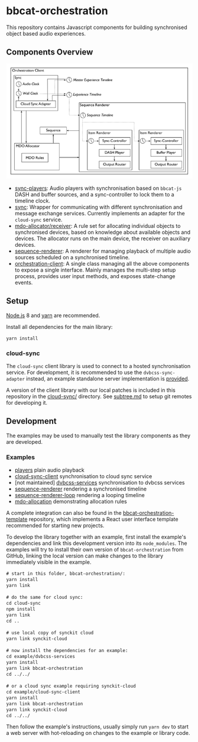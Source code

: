 # bbcat-orchestration

This repository contains Javascript components for building synchronised object based audio
experiences.

## Components Overview

![Orchestration Architecture](images/orchestration-architecture.png)

* [sync-players](src/sync-players/):
  Audio players with synchronisation based on `bbcat-js` DASH and buffer sources, and a
  sync-controller to lock them to a timeline clock.
* [sync](src/sync/):
  Wrapper for communicating with different synchronisation and message exchange services. Currently
  implements an adapter for the `cloud-sync` service.
* [mdo-allocator/receiver](src/mdo-allocation/):
  A rule set for allocating individual objects to synchronised devices, based on knowledge about
  available objects and devices. The allocator runs on the main device, the receiver on auxiliary
  devices.
* [sequence-renderer](src/sequence-renderer/):
  A renderer for managing playback of multiple audio sources scheduled on a synchronised timeline.
* [orchestration-client](src/orchestration/):
  A single class managing all the above components to expose a single interface. Mainly manages the
  multi-step setup process, provides user input methods, and exposes state-change events.

## Setup

[Node.js](https://nodejs.org/en/) 8 and [yarn](https://yarnpkg.com/en/) are recommended.

Install all dependencies for the main library:

```
yarn install
```

### cloud-sync

The `cloud-sync` client library is used to connect to a hosted synchronisation
service. For development, it is recommended to use the `dvbcss-sync-adapter`
instead, an example standalone server implementation is
[provided](examples/dvbcss-services/).

A version of the client library with our local patches is included in this
repository in the [cloud-sync/](cloud-sync/) directory. See [subtree.md](subtree.md)
to setup git remotes for developing it.

## Development

The examples may be used to manually test the library components as they are developed.

### Examples

 * [players](examples/players/) plain audio playback
 * [cloud-sync-client](examples/cloud-sync-client/) synchronisation to cloud sync service
 * [not maintained] [dvbcss-services](examples/dvbcss-services/) synchronisation to dvbcss services
 * [sequence-renderer](examples/sequence-renderer/) rendering a synchronised timeline
 * [sequence-renderer-loop](examples/sequence-renderer-loop/) rendering a looping timeline
 * [mdo-allocation](examples/mdo-allocation/) demonstrating allocation rules

A complete integration can also be found in the
[bbcat-orchestration-template](https://github.com/bbc/bbcat-orchestration-template)
repository, which implements a React user interface template recommended for starting new projects.

To develop the library together with an example, first install the example's
dependencies and link this development version into its `node_modules`. The
examples will try to install their own version of `bbcat-orchestration` from
GitHub, linking the local version can make changes to the library immediately
visible in the example.

```
# start in this folder, bbcat-orchestration/:
yarn install
yarn link

# do the same for cloud sync:
cd cloud-sync
npm install
yarn link
cd ..

# use local copy of synckit cloud
yarn link synckit-cloud

# now install the dependencies for an example:
cd example/dvbcss-services
yarn install
yarn link bbcat-orchestration
cd ../../

# or a cloud sync example requiring synckit-cloud
cd example/cloud-sync-client
yarn install
yarn link bbcat-orchestration
yarn link synckit-cloud
cd ../../
```

Then follow the example's instructions, usually simply run `yarn dev` to start a
web server with hot-reloading on changes to the example or library code.
